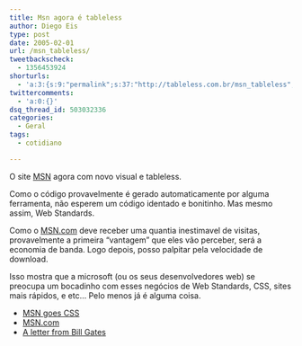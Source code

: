 ```yaml
---
title: Msn agora é tableless
author: Diego Eis
type: post
date: 2005-02-01
url: /msn_tableless/
tweetbackscheck:
  - 1356453924
shorturls:
  - 'a:3:{s:9:"permalink";s:37:"http://tableless.com.br/msn_tableless";s:7:"tinyurl";s:26:"http://tinyurl.com/3kl9mld";s:4:"isgd";s:19:"http://is.gd/oFps46";}'
twittercomments:
  - 'a:0:{}'
dsq_thread_id: 503032336
categories:
  - Geral
tags:
  - cotidiano

---
```

O site [MSN][1] agora com novo visual e tableless.
                  
Como o código provavelmente é gerado automaticamente por alguma ferramenta, não esperem um código identado e bonitinho. Mas mesmo assim, Web Standards. 

Como o [MSN.com][1] deve receber uma quantia inestimavel de visitas, provavelmente a primeira &#8220;vantagem&#8221; que eles vão perceber, será a economia de banda. Logo depois, posso palpitar pela velocidade de download.
                  
Isso mostra que a microsoft (ou os seus desenvolvedores web) se preocupa um bocadinho com esses negócios de Web Standards, CSS, sites mais rápidos, e etc&#8230; Pelo menos já é alguma coisa. 

  * [MSN goes CSS][2]
  * [MSN.com][1]
  * [A letter from Bill Gates][3]

 [1]: http://www.msn.com/
 [2]: http://www.stopdesign.com/log/2005/01/31/msn-goes-css.html
 [3]: http://specials.msn.com/letter/billgates.html